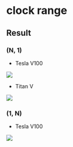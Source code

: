 # clock range

## Result
### (N, 1)

- Tesla V100   
<img src="https://gitlab.momo86.net/mutsuki/num-sm/raw/master/docs/clock-teslav.svg">

- Titan V  
<img src="https://gitlab.momo86.net/mutsuki/num-sm/raw/master/docs/clock-titanv.svg">

### (1, N)

- Tesla V100   
<img src="https://gitlab.momo86.net/mutsuki/num-sm/raw/master/docs/clock-teslav-warp.svg">
